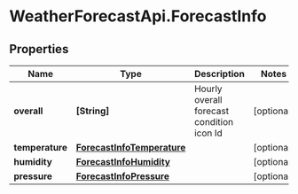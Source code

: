 # WeatherForecastApi.ForecastInfo

## Properties
Name | Type | Description | Notes
------------ | ------------- | ------------- | -------------
**overall** | **[String]** | Hourly overall forecast condition icon Id | [optional] 
**temperature** | [**ForecastInfoTemperature**](ForecastInfoTemperature.md) |  | [optional] 
**humidity** | [**ForecastInfoHumidity**](ForecastInfoHumidity.md) |  | [optional] 
**pressure** | [**ForecastInfoPressure**](ForecastInfoPressure.md) |  | [optional] 


